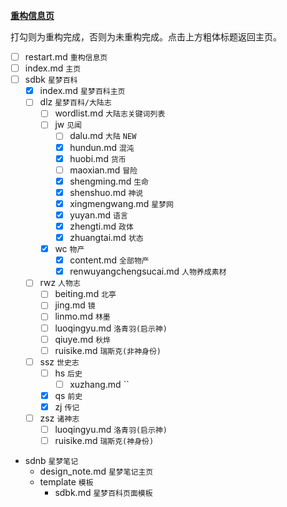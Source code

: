 [**重构信息页**](index.md)

打勾则为重构完成，否则为未重构完成。点击上方粗体标题返回主页。

- [ ] restart.md `重构信息页`
- [ ] index.md `主页`
- [ ] sdbk `星梦百科`
    - [X] index.md `星梦百科主页`
    - [ ] dlz `星梦百科/大陆志`
        - [ ] wordlist.md `大陆志关键词列表`
        - [ ] jw `见闻`
            - [ ] dalu.md `大陆` `NEW`
            - [X] hundun.md `混沌`
            - [X] huobi.md `货币`
            - [ ] maoxian.md `冒险`
            - [X] shengming.md `生命`
            - [X] shenshuo.md `神说`
            - [X] xingmengwang.md `星梦网`
            - [X] yuyan.md `语言`
            - [X] zhengti.md `政体`
            - [X] zhuangtai.md `状态`
        - [X] wc `物产`
            - [X] content.md `全部物产`
            - [X] renwuyangchengsucai.md `人物养成素材`
    - [ ] rwz `人物志`
        - [ ] beiting.md `北亭`
        - [ ] jing.md `镜`
        - [ ] linmo.md `林墨`
        - [ ] luoqingyu.md `洛青羽(启示神)`
        - [ ] qiuye.md `秋烨`
        - [ ] ruisike.md `瑞斯克(非神身份)`
    - [ ] ssz `世史志`
        - [ ] hs `后史`
            - [ ] xuzhang.md ``
        - [X] qs `前史`
        - [X] zj `传记`
    - [ ] zsz `诸神志`
        - [ ] luoqingyu.md `洛青羽(启示神)`
        - [ ] ruisike.md `瑞斯克(神身份)`
- sdnb `星梦笔记`
    - design_note.md `星梦笔记主页`
    - template `模板`
        - sdbk.md `星梦百科页面模板`

